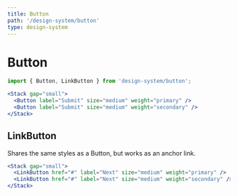 ```yaml
---
title: Button
path: '/design-system/button'
type: design-system
---
```


# Button

```jsx
import { Button, LinkButton } from 'design-system/button';
```

```jsx live
<Stack gap="small">
  <Button label="Submit" size="medium" weight="primary" />
  <Button label="Submit" size="medium" weight="secondary" />
</Stack>
```

## LinkButton

Shares the same styles as a Button, but works as an anchor link.

```jsx live
<Stack gap="small">
  <LinkButton href="#" label="Next" size="medium" weight="primary" />
  <LinkButton href="#" label="Next" size="medium" weight="secondary" />
</Stack>
```
